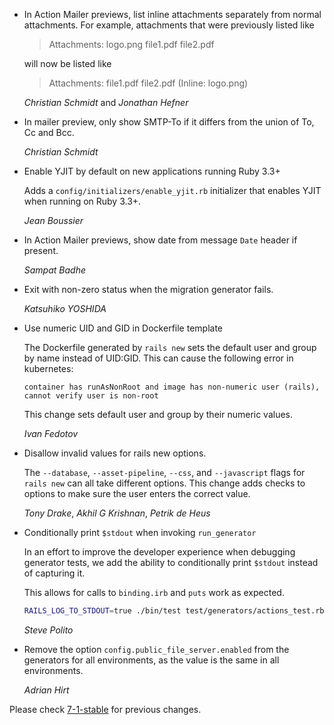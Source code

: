 *   In Action Mailer previews, list inline attachments separately from normal
    attachments. For example, attachments that were previously listed like

      > Attachments: logo.png file1.pdf file2.pdf

    will now be listed like

      > Attachments: file1.pdf file2.pdf (Inline: logo.png)

    *Christian Schmidt* and *Jonathan Hefner*

*   In mailer preview, only show SMTP-To if it differs from the union of To, Cc and Bcc.

    *Christian Schmidt*

*   Enable YJIT by default on new applications running Ruby 3.3+

    Adds a `config/initializers/enable_yjit.rb` initializer that enables YJIT
    when running on Ruby 3.3+.

    *Jean Boussier*

*   In Action Mailer previews, show date from message `Date` header if present.

    *Sampat Badhe*

*   Exit with non-zero status when the migration generator fails.

    *Katsuhiko YOSHIDA*

*   Use numeric UID and GID in Dockerfile template

    The Dockerfile generated by `rails new` sets the default user and group
    by name instead of UID:GID. This can cause the following error in kubernetes:

    ```
    container has runAsNonRoot and image has non-numeric user (rails), cannot verify user is non-root
    ```

    This change sets default user and group by their numeric values.

    *Ivan Fedotov*

*   Disallow invalid values for rails new options.

    The `--database`, `--asset-pipeline`, `--css`, and `--javascript` flags for
    `rails new` can all take different options. This change adds checks to
    options to make sure the user enters the correct value.

    *Tony Drake*, *Akhil G Krishnan*, *Petrik de Heus*

*   Conditionally print `$stdout` when invoking `run_generator`

    In an effort to improve the developer experience when debugging
    generator tests, we add the ability to conditionally print `$stdout`
    instead of capturing it.

    This allows for calls to `binding.irb` and `puts` work as expected.

    ```sh
    RAILS_LOG_TO_STDOUT=true ./bin/test test/generators/actions_test.rb
    ```

    *Steve Polito*

*   Remove the option `config.public_file_server.enabled` from the generators
    for all environments, as the value is the same in all environments.

    *Adrian Hirt*

Please check [7-1-stable](https://github.com/rails/rails/blob/7-1-stable/railties/CHANGELOG.md) for previous changes.
